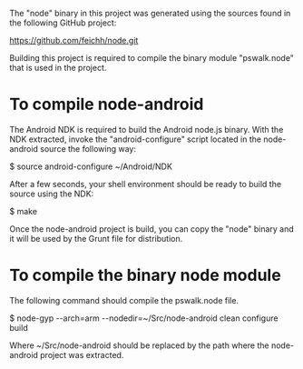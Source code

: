 The "node" binary in this project was generated using the sources found in the
following GitHub project:

https://github.com/feichh/node.git

Building this project is required to compile the binary module "pswalk.node"
that is used in the project.

# To compile node-android

The Android NDK is required to build the Android node.js binary. With the NDK
extracted, invoke the "android-configure" script located in the node-android source
the following way:

$ source android-configure ~/Android/NDK

After a few seconds, your shell environment should be ready to build the
source using the NDK:

$ make

Once the node-android project is build, you can copy the "node" binary and
it will be used by the Grunt file for distribution.

# To compile the binary node module

The following command should compile the pswalk.node file.

$ node-gyp --arch=arm --nodedir=~/Src/node-android clean configure build

Where ~/Src/node-android should be replaced by the path where the node-android
project was extracted.